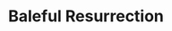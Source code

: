 ---
title: "Baleful Resurrection"

spell:
  schools:
    - name:        "Conjuration"
      subschools:  ["Healing"]
      descriptors: []
  classes:
    - name:  "Cleric"
      abbr:  "Clr"
      level: 9
  components:         [V, S, DF]
  castingTime:        "1 full-round action"
  range:              "Touch"
  target:             "Creature Touched"
  duration:           "Instantaneous"
  savingThrow:        "Will negates"
  spellResistance:    "Yes"
  fluffText:          "As the vampire was preparing to bite his victim, Dwovar touched him, uttering a short phrase. The vampire shuddered as his pale flesh regained its color. Suddenly, he stepped away, fearing for his new life."
  description:        |
    This spell functions as {% spell_link raise-dead %}, except that it can restore life to a creature who has been turned into an undead creature. You force the creature's soul back into its undead body. Undead creatures with turn resistance may add that bonus to their Will save to resist this effect.

    An undead creature who is resurrected in this way loses all of its undead abilities and returns to its previous form.

    A creature raised in this way loses 2 levels (or 2 Hit Dice). If this would reduce it below level 1 (or 1 Hit Die), it is simply reduced to level 1 (or 1 Hit Die).
---